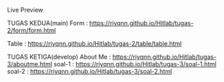 Live Preview 

TUGAS KEDUA(main)
Form : https://riyqnn.github.io/Hitlab/tugas-2/form/form.html

Table : https://riyqnn.github.io/Hitlab/tugas-2/table/table.html

TUGAS KETIGA(develop)
About Me : https://riyqnn.github.io/Hitlab/tugas-3/aboutme.html
soal-1 : https://riyqnn.github.io/Hitlab/tugas-3/soal-1.html
soal-2 : https://riyqnn.github.io/Hitlab/tugas-3/soal-2.html


